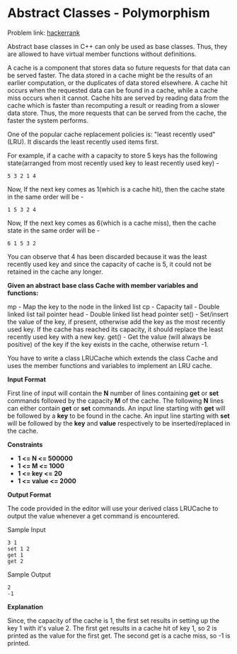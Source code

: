 # Abstract Classes - Polymorphism
Problem link: [hackerrank](https://www.hackerrank.com/challenges/abstract-classes-polymorphism/problem)

Abstract base classes in C++ can only be used as base classes. Thus, they are allowed to have virtual member functions without definitions.

A cache is a component that stores data so future requests for that data can be served faster. The data stored in a cache might be the results of an earlier computation, or the duplicates of data stored elsewhere. A cache hit occurs when the requested data can be found in a cache, while a cache miss occurs when it cannot. Cache hits are served by reading data from the cache which is faster than recomputing a result or reading from a slower data store. Thus, the more requests that can be served from the cache, the faster the system performs.

One of the popular cache replacement policies is: "least recently used" (LRU). It discards the least recently used items first.

For example, if a cache with a capacity to store 5 keys has the following state(arranged from most recently used key to least recently used key) -
```
5 3 2 1 4
```

Now, If the next key comes as 1(which is a cache hit), then the cache state in the same order will be -
```
1 5 3 2 4
```
Now, If the next key comes as 6(which is a cache miss), then the cache state in the same order will be -
```
6 1 5 3 2
```

You can observe that 4 has been discarded because it was the least recently used key and since the capacity of cache is 5, it could not be retained in the cache any longer.

**Given an abstract base class Cache with member variables and functions:**

mp - Map the key to the node in the linked list
cp - Capacity
tail - Double linked list tail pointer
head - Double linked list head pointer
set() - Set/insert the value of the key, if present, otherwise add the key as the most recently used key. If the cache has reached its capacity, it should replace the least recently used key with a new key.
get() - Get the value (will always be positive) of the key if the key exists in the cache, otherwise return -1.

You have to write a class LRUCache which extends the class Cache and uses the member functions and variables to implement an LRU cache.

**Input Format**

First line of input will contain the **N** number of lines containing **get** or **set** commands followed by the capacity **M** of the cache.
The following **N** lines can either contain **get** or **set** commands.
An input line starting with **get** will be followed by a **key** to be found in the cache. An input line starting with **set** will be followed by the **key** and **value** respectively to be inserted/replaced in the cache.

**Constraints**
- **1 <= N <= 500000**
- **1 <= M <= 1000**
- **1 <= key <= 20**
- **1 <= value <= 2000**

**Output Format**

The code provided in the editor will use your derived class LRUCache to output the value whenever a get command is encountered.

Sample Input
```
3 1
set 1 2
get 1
get 2
```
Sample Output
```
2
-1
```
**Explanation**

Since, the capacity of the cache is 1, the first set results in setting up the key 1 with it's value 2. The first get results in a cache hit of key 1, so 2 is printed as the value for the first get. The second get is a cache miss, so -1 is printed.